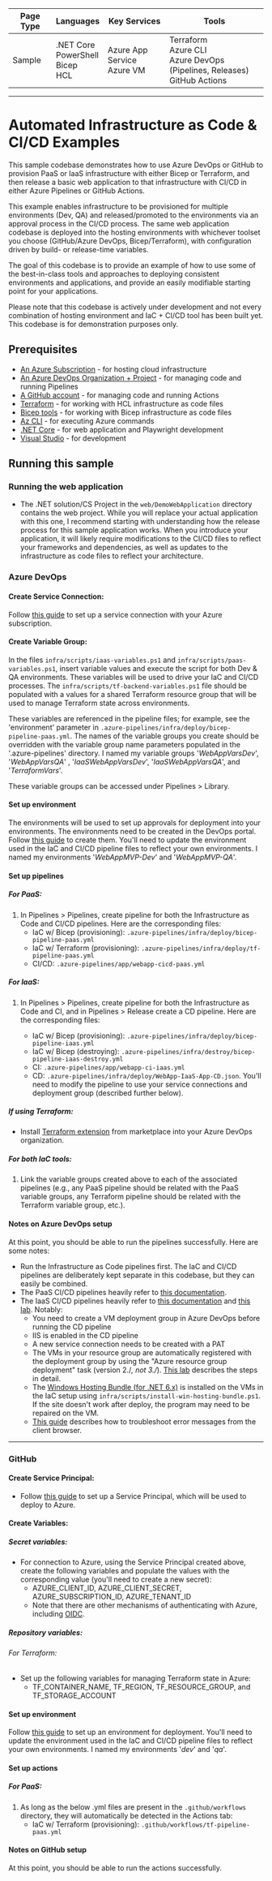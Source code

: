 | Page Type | Languages                                     | Key Services                    | Tools                                                                                |
| --------- | --------------------------------------------- | ------------------------------- | ------------------------------------------------------------------------------------ |
| Sample    | .NET Core <br> PowerShell <br> Bicep <br> HCL | Azure App Service <br> Azure VM | Terraform <br> Azure CLI <br> Azure DevOps (Pipelines, Releases) <br> GitHub Actions |

---

# Automated Infrastructure as Code & CI/CD Examples

This sample codebase demonstrates how to use Azure DevOps or GitHub to provision PaaS or IaaS infrastructure with either Bicep or Terraform, and then release a basic web application to that infrastructure with CI/CD in either Azure Pipelines or GitHub Actions.

This example enables infrastructure to be provisioned for multiple environments (Dev, QA) and released/promoted to the environments via an approval process in the CI/CD process. The same web application codebase is deployed into the hosting environments with whichever toolset you choose (GitHub/Azure DevOps, Bicep/Terraform), with configuration driven by build- or release-time variables.

The goal of this codebase is to provide an example of how to use some of the best-in-class tools and approaches to deploying consistent environments and applications, and provide an easily modifiable starting point for your applications.

Please note that this codebase is actively under development and not every combination of hosting environment and IaC + CI/CD tool has been built yet. This codebase is for demonstration purposes only.

## Prerequisites

- [An Azure Subscription](https://azure.microsoft.com/en-us/free/) - for hosting cloud infrastructure
- [An Azure DevOps Organization + Project](https://azure.microsoft.com/en-us/products/devops/) - for managing code and running Pipelines
- [A GitHub account](https://github.com/) - for managing code and running Actions
- [Terraform](https://www.terraform.io/) - for working with HCL infrastructure as code files
- [Bicep tools](https://learn.microsoft.com/en-us/azure/azure-resource-manager/bicep/install) - for working with Bicep infrastructure as code files
- [Az CLI](https://learn.microsoft.com/en-us/cli/azure/install-azure-cli) - for executing Azure commands
- [.NET Core](https://dotnet.microsoft.com/en-us/download/dotnet/6.0) - for web application and Playwright development
- [Visual Studio](https://visualstudio.microsoft.com/) - for development

## Running this sample

### Running the web application

- The .NET solution/CS Project in the `web/DemoWebApplication` directory contains the web project. While you will replace your actual application with this one, I recommend starting with understanding how the release process for this sample application works. When you introduce your application, it will likely require modifications to the CI/CD files to reflect your frameworks and dependencies, as well as updates to the infrastructure as code files to reflect your architecture.

### Azure DevOps

#### Create Service Connection:

Follow [this guide](https://learn.microsoft.com/en-us/azure/devops/pipelines/library/service-endpoints?view=azure-devops&tabs=yaml) to set up a service connection with your Azure subscription.

#### Create Variable Group:

In the files `infra/scripts/iaas-variables.ps1` and `infra/scripts/paas-variables.ps1`, insert variable values and execute the script for both Dev & QA environments. These variables will be used to drive your IaC and CI/CD processes. The `infra/scripts/tf-backend-variables.ps1` file should be populated with a values for a shared Terraform resource group that will be used to manage Terraform state across environments.

These variables are referenced in the pipeline files; for example, see the 'environment' parameter in `.azure-pipelines/infra/deploy/bicep-pipeline-paas.yml`. The names of the variable groups you create should be overridden with the variable group name parameters populated in the '.azure-pipelines' directory. I named my variable groups '_WebAppVarsDev_', '_WebAppVarsQA_' , '_IaaSWebAppVarsDev_', '_IaaSWebAppVarsQA_', and '_TerraformVars_'.

These variable groups can be accessed under Pipelines > Library.

#### Set up environment

The environments will be used to set up approvals for deployment into your environments. The environments need to be created in the DevOps portal. Follow [this guide](https://learn.microsoft.com/en-us/azure/devops/pipelines/process/environments?view=azure-devops) to create them. You'll need to update the environment used in the IaC and CI/CD pipeline files to reflect your own environments. I named my environments '_WebAppMVP-Dev_' and '_WebAppMVP-QA_'.

#### Set up pipelines

##### For PaaS:

1. In Pipelines > Pipelines, create pipeline for both the Infrastructure as Code and CI/CD pipelines. Here are the corresponding files:
   - IaC w/ Bicep (provisioning): `.azure-pipelines/infra/deploy/bicep-pipeline-paas.yml`
   - IaC w/ Terraform (provisioning): `.azure-pipelines/infra/deploy/tf-pipeline-paas.yml`
   - CI/CD: `.azure-pipelines/app/webapp-cicd-paas.yml`

##### For IaaS:

1. In Pipelines > Pipelines, create pipeline for both the Infrastructure as Code and CI, and in Pipelines > Release create a CD pipeline. Here are the corresponding files:

   - IaC w/ Bicep (provisioning): `.azure-pipelines/infra/deploy/bicep-pipeline-iaas.yml`
   - IaC w/ Bicep (destroying): `.azure-pipelines/infra/destroy/bicep-pipeline-iaas-destroy.yml`
   - CI: `.azure-pipelines/app/webapp-ci-iaas.yml`
   - CD: `.azure-pipelines/infra/deploy/WebApp-IaaS-App-CD.json`. You'll need to modify the pipeline to use your service connections and deployment group (described further below).

##### If using Terraform:

- Install [Terraform extension](https://marketplace.visualstudio.com/items?itemName=ms-devlabs.custom-terraform-tasks&targetId=be306e75-95ac-461a-a54e-5fd100dbb1b8&utm_source=vstsproduct&utm_medium=ExtHubManageList) from marketplace into your Azure DevOps organization.

##### For both IaC tools:

1. Link the variable groups created above to each of the associated pipelines (e.g., any PaaS pipeline should be related with the PaaS variable groups, any Terraform pipeline should be related with the Terraform variable group, etc.).

#### Notes on Azure DevOps setup

At this point, you should be able to run the pipelines successfully. Here are some notes:

- Run the Infrastructure as Code pipelines first. The IaC and CI/CD pipelines are deliberately kept separate in this codebase, but they can easily be combined.
- The PaaS CI/CD pipelines heavily refer to [this documentation](https://learn.microsoft.com/en-us/azure/devops/pipelines/ecosystems/dotnet-core?view=azure-devops&tabs=dotnetfive).
- The IaaS CI/CD pipelines heavily refer to [this documentation](https://learn.microsoft.com/en-us/azure/devops/pipelines/apps/cd/deploy-webdeploy-iis-deploygroups?view=azure-devops&tabs=net) and [this lab](https://azuredevopslabs.com/labs/vstsextend/deploymentgroups/). Notably:
  - You need to create a VM deployment group in Azure DevOps before running the CD pipeline
  - IIS is enabled in the CD pipeline
  - A new service connection needs to be created with a PAT
  - The VMs in your resource group are automatically registered with the deployment group by using the "Azure resource group deployment" task (version 2./_, *not* 3./_). [This lab](https://azuredevopslabs.com/labs/vstsextend/deploymentgroups/) describes the steps in detail.
  - The [Windows Hosting Bundle (for .NET 6.x)](https://dotnet.microsoft.com/en-us/download/dotnet/6.0) is installed on the VMs in the IaC setup using `infra/scripts/install-win-hosting-bundle.ps1`. If the site doesn't work after deploy, the program may need to be repaired on the VM.
  - [This guide](https://learn.microsoft.com/en-us/archive/blogs/rakkimk/iis7-how-to-enable-the-detailed-error-messages-for-the-website-while-browsed-from-for-the-client-browsers) describes how to troubleshoot error messages from the client browser.

---

### GitHub

#### Create Service Principal:

- Follow [this guide](https://learn.microsoft.com/en-us/azure/active-directory/develop/howto-create-service-principal-portal) to set up a Service Principal, which will be used to deploy to Azure.

#### Create Variables:

##### Secret variables:

- For connection to Azure, using the Service Principal created above, create the following variables and populate the values with the corresponding value (you'll need to create a new secret):
  - AZURE_CLIENT_ID, AZURE_CLIENT_SECRET, AZURE_SUBSCRIPTION_ID, AZURE_TENANT_ID
  - Note that there are other mechanisms of authenticating with Azure, including [OIDC](https://docs.github.com/en/actions/deployment/security-hardening-your-deployments/configuring-openid-connect-in-azure).

##### Repository variables:

###### For Terraform:

- Set up the following variables for managing Terraform state in Azure:
  - TF_CONTAINER_NAME, TF_REGION, TF_RESOURCE_GROUP, and TF_STORAGE_ACCOUNT

#### Set up environment

Follow [this guide](https://docs.github.com/en/actions/deployment/targeting-different-environments/using-environments-for-deployment) to set up an environment for deployment. You'll need to update the environment used in the IaC and CI/CD pipeline files to reflect your own environments. I named my environments '_dev_' and '_qa_'.

#### Set up actions

##### For PaaS:

1. As long as the below .yml files are present in the `.github/workflows` directory, they will automatically be detected in the Actions tab:
   - IaC w/ Terraform (provisioning): `.github/workflows/tf-pipeline-paas.yml`

#### Notes on GitHub setup

At this point, you should be able to run the actions successfully.
